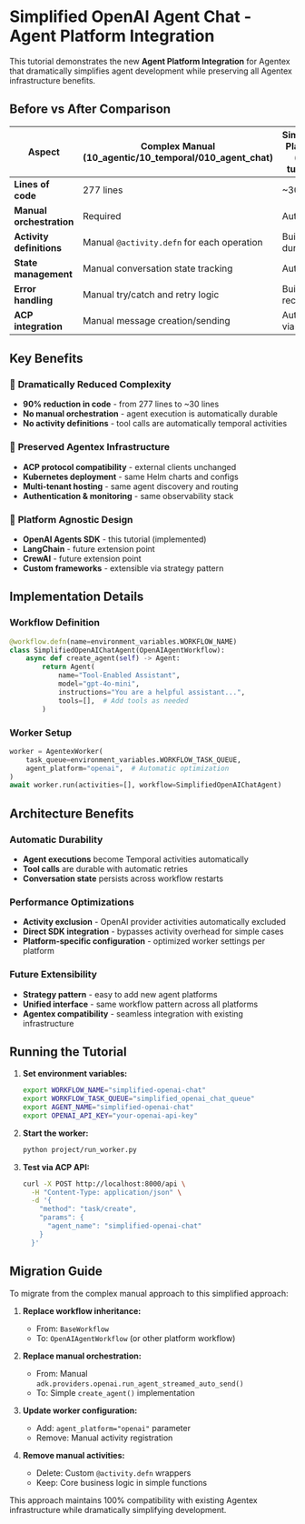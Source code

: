 # Simplified OpenAI Agent Chat - Agent Platform Integration

This tutorial demonstrates the new **Agent Platform Integration** for Agentex that dramatically simplifies agent development while preserving all Agentex infrastructure benefits.

## Before vs After Comparison

| Aspect | Complex Manual (10_agentic/10_temporal/010_agent_chat) | Simplified Platform (this tutorial) |
|--------|-------------------------------------------------------|--------------------------------------|
| **Lines of code** | 277 lines | ~30 lines |
| **Manual orchestration** | Required | Automatic |
| **Activity definitions** | Manual `@activity.defn` for each operation | Built-in durability |
| **State management** | Manual conversation state tracking | Automatic |
| **Error handling** | Manual try/catch and retry logic | Built-in recovery |
| **ACP integration** | Manual message creation/sending | Automatic via bridge |

## Key Benefits

### 🚀 **Dramatically Reduced Complexity**
- **90% reduction in code** - from 277 lines to ~30 lines
- **No manual orchestration** - agent execution is automatically durable
- **No activity definitions** - tool calls are automatically temporal activities

### 🔧 **Preserved Agentex Infrastructure**
- **ACP protocol compatibility** - external clients unchanged
- **Kubernetes deployment** - same Helm charts and configs
- **Multi-tenant hosting** - same agent discovery and routing
- **Authentication & monitoring** - same observability stack

### 🎯 **Platform Agnostic Design**
- **OpenAI Agents SDK** - this tutorial (implemented)
- **LangChain** - future extension point
- **CrewAI** - future extension point
- **Custom frameworks** - extensible via strategy pattern

## Implementation Details

### Workflow Definition
```python
@workflow.defn(name=environment_variables.WORKFLOW_NAME)
class SimplifiedOpenAIChatAgent(OpenAIAgentWorkflow):
    async def create_agent(self) -> Agent:
        return Agent(
            name="Tool-Enabled Assistant",
            model="gpt-4o-mini", 
            instructions="You are a helpful assistant...",
            tools=[],  # Add tools as needed
        )
```

### Worker Setup
```python
worker = AgentexWorker(
    task_queue=environment_variables.WORKFLOW_TASK_QUEUE,
    agent_platform="openai",  # Automatic optimization
)
await worker.run(activities=[], workflow=SimplifiedOpenAIChatAgent)
```

## Architecture Benefits

### Automatic Durability
- **Agent executions** become Temporal activities automatically
- **Tool calls** are durable with automatic retries
- **Conversation state** persists across workflow restarts

### Performance Optimizations  
- **Activity exclusion** - OpenAI provider activities automatically excluded
- **Direct SDK integration** - bypasses activity overhead for simple cases
- **Platform-specific configuration** - optimized worker settings per platform

### Future Extensibility
- **Strategy pattern** - easy to add new agent platforms
- **Unified interface** - same workflow pattern across all platforms
- **Agentex compatibility** - seamless integration with existing infrastructure

## Running the Tutorial

1. **Set environment variables:**
   ```bash
   export WORKFLOW_NAME="simplified-openai-chat"
   export WORKFLOW_TASK_QUEUE="simplified_openai_chat_queue"
   export AGENT_NAME="simplified-openai-chat"
   export OPENAI_API_KEY="your-openai-api-key"
   ```

2. **Start the worker:**
   ```bash
   python project/run_worker.py
   ```

3. **Test via ACP API:**
   ```bash
   curl -X POST http://localhost:8000/api \
     -H "Content-Type: application/json" \
     -d '{
       "method": "task/create",
       "params": {
         "agent_name": "simplified-openai-chat"
       }
     }'
   ```

## Migration Guide

To migrate from the complex manual approach to this simplified approach:

1. **Replace workflow inheritance:**
   - From: `BaseWorkflow` 
   - To: `OpenAIAgentWorkflow` (or other platform workflow)

2. **Replace manual orchestration:**
   - From: Manual `adk.providers.openai.run_agent_streamed_auto_send()`
   - To: Simple `create_agent()` implementation

3. **Update worker configuration:**
   - Add: `agent_platform="openai"` parameter
   - Remove: Manual activity registration

4. **Remove manual activities:**
   - Delete: Custom `@activity.defn` wrappers
   - Keep: Core business logic in simple functions

This approach maintains 100% compatibility with existing Agentex infrastructure while dramatically simplifying development.
